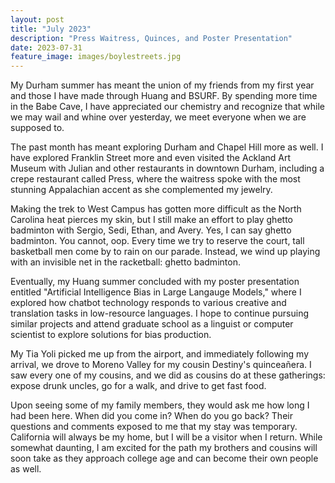 ```yaml
---
layout: post
title: "July 2023"
description: "Press Waitress, Quinces, and Poster Presentation"
date: 2023-07-31
feature_image: images/boylestreets.jpg
---
```


My Durham summer has meant the union of my friends from my first year and those I have made through Huang and BSURF. By spending more time in the Babe Cave, I have appreciated our chemistry and recognize that while we may wail and whine over yesterday, we meet everyone when we are supposed to. 

<!--more-->

The past month has meant exploring Durham and Chapel Hill more as well. I have explored Franklin Street more and even visited the Ackland Art Museum with Julian and other restaurants in downtown Durham, including a crepe restaurant called Press, where the waitress spoke with the most stunning Appalachian accent as she complemented my jewelry. 

Making the trek to West Campus has gotten more difficult as the North Carolina heat pierces my skin, but I still make an effort to play ghetto badminton with Sergio, Sedi, Ethan, and Avery. Yes, I can say ghetto badminton. You cannot, oop. Every time we try to reserve the court, tall basketball men come by to rain on our parade. Instead, we wind up playing with an invisible net in the racketball: ghetto badminton. 

Eventually, my Huang summer concluded with my poster presentation entitled "Artificial Intelligence Bias in Large Langauge Models," where I explored how chatbot technology responds to various creative and translation tasks in low-resource languages. I hope to continue pursuing similar projects and attend graduate school as a linguist or computer scientist to explore solutions for bias production. 

My Tia Yoli picked me up from the airport, and immediately following my arrival, we drove to Moreno Valley for my cousin Destiny's quinceañera. I saw every one of my cousins, and we did as cousins do at these gatherings: expose drunk uncles, go for a walk, and drive to get fast food. 

Upon seeing some of my family members, they would ask me how long I had been here. When did you come in? When do you go back? Their questions and comments exposed to me that my stay was temporary. California will always be my home, but I will be a visitor when I return. While somewhat daunting, I am excited for the path my brothers and cousins will soon take as they approach college age and can become their own people as well. 